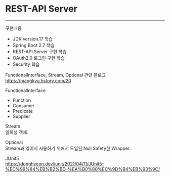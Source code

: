 # REST-API Server

---
구현내용
- JDK version.17 학습
- Spring Boot 2.7 학습
- REST-API Server 구현 학습
- OAuth2.0 로그인 구현 학습
- Security 학습


FunctionalInterface, Stream, Optional 관련 블로그
https://mangkyu.tistory.com/20

FunctionalInterface
- Function
- Consumer
- Predicate
- Supplier

Stream      
일회성 객체.

Optional        
Stream과 엮어서 사용하기 위해서 도입된 Null Safety한 Wrapper.

JUnit5      
https://donghyeon.dev/junit/2021/04/11/JUnit5-%EC%99%84%EB%B2%BD-%EA%B0%80%EC%9D%B4%EB%93%9C/